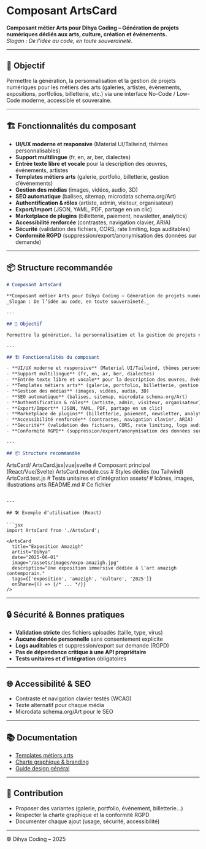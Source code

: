 # Composant ArtsCard

**Composant métier Arts pour Dihya Coding – Génération de projets numériques dédiés aux arts, culture, création et événements.**  
_Slogan : De l’idée au code, en toute souveraineté._

---

## 🎯 Objectif

Permettre la génération, la personnalisation et la gestion de projets numériques pour les métiers des arts (galeries, artistes, événements, expositions, portfolios, billetterie, etc.) via une interface No-Code / Low-Code moderne, accessible et souveraine.

---

## 🏗️ Fonctionnalités du composant

- **UI/UX moderne et responsive** (Material UI/Tailwind, thèmes personnalisables)
- **Support multilingue** (fr, en, ar, ber, dialectes)
- **Entrée texte libre et vocale** pour la description des œuvres, événements, artistes
- **Templates métiers arts** (galerie, portfolio, billetterie, gestion d’événements)
- **Gestion des médias** (images, vidéos, audio, 3D)
- **SEO automatique** (balises, sitemap, microdata schema.org/Art)
- **Authentification & rôles** (artiste, admin, visiteur, organisateur)
- **Export/Import** (JSON, YAML, PDF, partage en un clic)
- **Marketplace de plugins** (billetterie, paiement, newsletter, analytics)
- **Accessibilité renforcée** (contrastes, navigation clavier, ARIA)
- **Sécurité** (validation des fichiers, CORS, rate limiting, logs auditables)
- **Conformité RGPD** (suppression/export/anonymisation des données sur demande)

---

## 📦 Structure recommandée
```markdown
# Composant ArtsCard

**Composant métier Arts pour Dihya Coding – Génération de projets numériques dédiés aux arts, culture, création et événements.**  
_Slogan : De l’idée au code, en toute souveraineté._

---

## 🎯 Objectif

Permettre la génération, la personnalisation et la gestion de projets numériques pour les métiers des arts (galeries, artistes, événements, expositions, portfolios, billetterie, etc.) via une interface No-Code / Low-Code moderne, accessible et souveraine.

---

## 🏗️ Fonctionnalités du composant

- **UI/UX moderne et responsive** (Material UI/Tailwind, thèmes personnalisables)
- **Support multilingue** (fr, en, ar, ber, dialectes)
- **Entrée texte libre et vocale** pour la description des œuvres, événements, artistes
- **Templates métiers arts** (galerie, portfolio, billetterie, gestion d’événements)
- **Gestion des médias** (images, vidéos, audio, 3D)
- **SEO automatique** (balises, sitemap, microdata schema.org/Art)
- **Authentification & rôles** (artiste, admin, visiteur, organisateur)
- **Export/Import** (JSON, YAML, PDF, partage en un clic)
- **Marketplace de plugins** (billetterie, paiement, newsletter, analytics)
- **Accessibilité renforcée** (contrastes, navigation clavier, ARIA)
- **Sécurité** (validation des fichiers, CORS, rate limiting, logs auditables)
- **Conformité RGPD** (suppression/export/anonymisation des données sur demande)

---

## 📦 Structure recommandée

```
ArtsCard/
  ArtsCard.jsx|vue|svelte   # Composant principal (React/Vue/Svelte)
  ArtsCard.module.css       # Styles dédiés (ou Tailwind)
  ArtsCard.test.js          # Tests unitaires et d’intégration
  assets/                   # Icônes, images, illustrations arts
  README.md                 # Ce fichier
```

---

## 🛠️ Exemple d’utilisation (React)

```jsx
import ArtsCard from './ArtsCard';

<ArtsCard
  title="Exposition Amazigh"
  artist="Dihya"
  date="2025-06-01"
  image="/assets/images/expo-amazigh.jpg"
  description="Une exposition immersive dédiée à l’art amazigh contemporain."
  tags={['exposition', 'amazigh', 'culture', '2025']}
  onShare={() => {/* ... */}}
/>
```

---

## 🔒 Sécurité & Bonnes pratiques

- **Validation stricte** des fichiers uploadés (taille, type, virus)
- **Aucune donnée personnelle** sans consentement explicite
- **Logs auditables** et suppression/export sur demande (RGPD)
- **Pas de dépendance critique à une API propriétaire**
- **Tests unitaires et d’intégration** obligatoires

---

## 🌐 Accessibilité & SEO

- Contraste et navigation clavier testés (WCAG)
- Texte alternatif pour chaque média
- Microdata schema.org/Art pour le SEO

---

## 📚 Documentation

- [Templates métiers arts](../../../docs/contribution/templates/README.md)
- [Charte graphique & branding](../../../branding/README.md)
- [Guide design général](../../../design/README.md)

---

## 🤝 Contribution

- Proposer des variantes (galerie, portfolio, événement, billetterie…)
- Respecter la charte graphique et la conformité RGPD
- Documenter chaque ajout (usage, sécurité, accessibilité)

---

© Dihya Coding – 2025
```